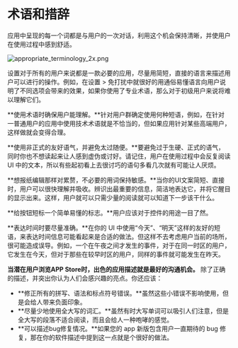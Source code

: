 # 术语和措辞

应用中呈现的每一个词都是与用户的一次对话，利用这个机会保持清晰，并使用户在使用过程中感到舒适。

![appropriate_terminology_2x.png](/images/appropriate_terminology_2x.png)

设置对于所有的用户来说都是一款必要的应用，尽量用简短，直接的语言来描述用户可以进行的操作。例如，在设置 > 免打扰中就很好的用通俗易懂语言向用户说明了不同选项会带来的效果，如果你使用了专业术语，那么对于初级用户来说将难以理解它们。

**使用术语时确保用户能理解。**针对用户群确定使用何种短语，例如，在针对一普通用户的应用中使用技术术语就是不恰当的，但如果应用针对某些高端用户，这样做就会变得合理。

**使用非正式的友好语气，并避免太过随便。**要避免过于生硬、正式的语气，同时你也不想读起来让人感到虚伪或讨好。请记住，用户在使用过程中会反复阅读 UI 中的文本，所以有些起初看上去很讨巧的语句多看几次就有可能让人厌烦。

**想报纸编辑那样对累赘，不必要的用词保持敏感。**当你的UI文案简短、直接时，用户可以很快理解并吸收。辨识出最重要的信息，简洁地表达它，并将它醒目的显示出来。这样，用户就可以只需少量的阅读就可以知道下一步该干什么。

**给按钮短标一个简单易懂的标志。**用户应该对于控件的用途一目了然。

**表达时间时要尽量准确。**在你的 UI 中使用“今天”、“明天”这样的友好的短语，来表达时间信息可能看起来是合适的做法。但这样不去考虑用户当前的场所，很可能造成误导。例如，一个在午夜之间才发生的事件，对于在同一时区的用户，它发生在今天，但对于那些在较早时区的用户，同样的事件就可能发生在昨天。

**当潜在用户浏览APP Store时，出色的应用描述就是最好的沟通机会。**
除了正确的描述，并突出你认为人们会感兴趣的亮点。你还应该：

- **修正所有的拼写、语法和标点符号错误。**虽然这些小错误不影响使用，但是会给人带来负面印象。
- **尽量少地使用全大写的词汇。**虽然有时大写单词可以吸引人们注意，但是全大写的段落不适合阅读，而且会给人一种咆哮的感觉。
- **可以描述bug修复情况。**如果您的 app 新版包含用户一直期待的 bug 修复，那在你的软件描述中提到这一点就是个很好的做法。
